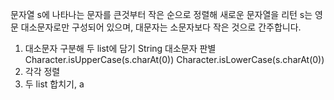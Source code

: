 문자열 s에 나타나는 문자를 큰것부터 작은 순으로 정렬해 새로운 문자열을 리턴
s는 영문 대소문자로만 구성되어 있으며, 대문자는 소문자보다 작은 것으로 간주합니다.


1. 대소문자 구분해 두 list에 담기
String 대소문자 판별
Character.isUpperCase(s.charAt(0))
Character.isLowerCase(s.charAt(0))
2. 각각 정렬
3. 두 list 합치기, a
